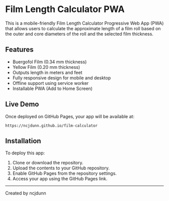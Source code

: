 
# Film Length Calculator PWA

This is a mobile-friendly Film Length Calculator Progressive Web App (PWA) that allows users to calculate the approximate length of a film roll based on the outer and core diameters of the roll and the selected film thickness.

## Features

- Buergofol Film (0.34 mm thickness)
- Yellow Film (0.20 mm thickness)
- Outputs length in meters and feet
- Fully responsive design for mobile and desktop
- Offline support using service worker
- Installable PWA (Add to Home Screen)

## Live Demo

Once deployed on GitHub Pages, your app will be available at:

```
https://ncjdunn.github.io/film-calculator
```

## Installation

To deploy this app:

1. Clone or download the repository.
2. Upload the contents to your GitHub repository.
3. Enable GitHub Pages from the repository settings.
4. Access your app using the GitHub Pages link.

---

Created by ncjdunn
